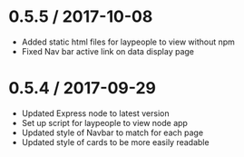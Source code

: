 0.5.5 / 2017-10-08
===================

  * Added static html files for laypeople to view without npm
  * Fixed Nav bar active link on data display page

0.5.4 / 2017-09-29
===================

  * Updated Express node to latest version
  * Set up script for laypeople to view node app
  * Updated style of Navbar to match for each page
  * Updated style of cards to be more easily readable